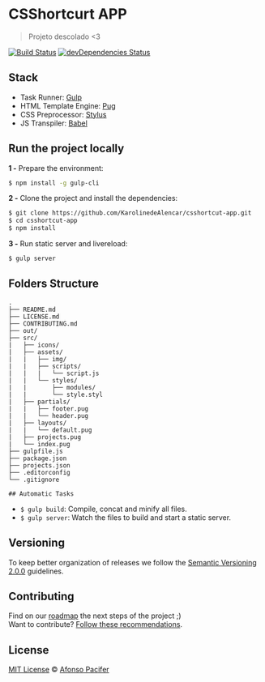 # CSShortcurt APP

> Projeto descolado <3

[![Build Status](https://travis-ci.org/KarolinedeAlencar/csshortcut-app.svg?branch=master)](https://travis-ci.org/KarolinedeAlencar/csshortcut-app)
[![devDependencies Status](https://david-dm.org/karolinedealencar/csshortcut-app/dev-status.svg)](https://david-dm.org/karolinedealencar/csshortcut-app?type=dev)

## Stack

- Task Runner: [Gulp](http://gulpjs.com/)
- HTML Template Engine: [Pug](https://pugjs.org/api/getting-started.html)
- CSS Preprocessor: [Stylus](http://stylus-lang.com/)
- JS Transpiler: [Babel](https://babeljs.io/)

## Run the project locally

**1 -** Prepare the environment:

```sh
$ npm install -g gulp-cli
```

**2 -** Clone the project and install the dependencies:

```sh
$ git clone https://github.com/KarolinedeAlencar/csshortcut-app.git
$ cd csshortcut-app
$ npm install
```
**3 -** Run static server and livereload:

```sh
$ gulp server
```

## Folders Structure

	.
	├── README.md
	├── LICENSE.md
	├── CONTRIBUTING.md
	├── out/
	├── src/
	|   ├── icons/
	|   ├── assets/
	|   |   ├── img/
	|   |   ├── scripts/
	|   |   |   └── script.js
	|   |   └── styles/
	|   |       ├── modules/
	|   |       └── style.styl
	|   ├── partials/
	|   |   ├── footer.pug
	|   |   └── header.pug
	|   ├── layouts/
	|   |   └── default.pug
	|   ├── projects.pug
	|   └── index.pug
	├── gulpfile.js
	├── package.json
	├── projects.json
	├── .editorconfig
	└── .gitignore

	## Automatic Tasks

- `$ gulp build`: Compile, concat and minify all files.
- `$ gulp server`: Watch the files to build and start a static server.

## Versioning

To keep better organization of releases we follow the [Semantic Versioning 2.0.0](http://semver.org/) guidelines.

## Contributing
Find on our [roadmap](https://github.com/KarolinedeAlencar/csshortcut-app/issues/1) the next steps of the project ;)
<br>
Want to contribute? [Follow these recommendations](https://github.com/KarolinedeAlencar/csshortcut-app/blob/master/CONTRIBUTING.md).


## License
[MIT License](https://github.com/KarolinedeAlencar/csshortcut-app/blob/master/LICENSE.md) © [Afonso Pacifer](http://afonsopacifer.com/)
